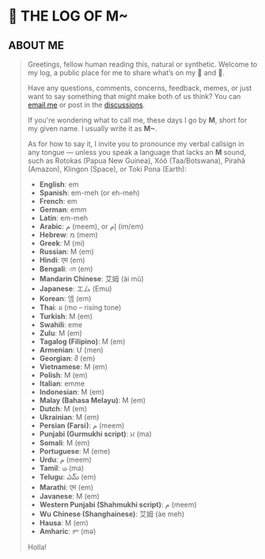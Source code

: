 # 💩 THE LOG OF M~

## ABOUT ME
> Greetings, fellow human reading this, natural or synthetic. Welcome to my log, a public place for me to share what’s on my 🧠 and 💩.
>
> Have any questions, comments, concerns, feedback, memes, or just want to say something that might make both of us think? You can [email me](mailto:m@worldamazing.org) or post in the [discussions](https://github.com/beakbahama/log/discussions).
>
> If you're wondering what to call me, these days I go by **M**, short for my given name. I usually write it as **M~**.
>  
> As for how to say it, I invite you to pronounce my verbal callsign in any tongue — unless you speak a language that lacks an **M** sound, such as Rotokas (Papua New Guinea), Xóõ (Taa/Botswana), Pirahã (Amazon), Klingon (Space), or Toki Pona (Earth):
> - **English**: em  
> - **Spanish**: em-meh (or eh-meh)  
> - **French**: em  
> - **German**: emm
> - **Latin**: em-meh  
> - **Arabic**: م (meem), or إم (im/em)  
> - **Hebrew**: מ (mem)  
> - **Greek**: Μ (mi)  
> - **Russian**: М (em)  
> - **Hindi**: एम (em)  
> - **Bengali**: এম (em)  
> - **Mandarin Chinese**: 艾姆 (ài mǔ)  
> - **Japanese**: エム (Emu)  
> - **Korean**: 엠 (em)  
> - **Thai**: ม (mo – rising tone)  
> - **Turkish**: M (em)  
> - **Swahili**: eme  
> - **Zulu**: M (em)  
> - **Tagalog (Filipino)**: M (em)  
> - **Armenian**: Մ (men)  
> - **Georgian**: მ (em)
> - **Vietnamese**: M (em)  
> - **Polish**: M (em)  
> - **Italian**: emme  
> - **Indonesian**: M (em)  
> - **Malay (Bahasa Melayu)**: M (em)  
> - **Dutch**: M (em)  
> - **Ukrainian**: М (em)  
> - **Persian (Farsi)**: م (meem)  
> - **Punjabi (Gurmukhi script)**: ਮ (ma)  
> - **Somali**: M (em)
> - **Portuguese**: M (eme)  
> - **Urdu**: م (meem)  
> - **Tamil**: ம (ma)  
> - **Telugu**: ఎమ్ (em)  
> - **Marathi**: एम (em)  
> - **Javanese**: M (em)  
> - **Western Punjabi (Shahmukhi script)**: م (meem)  
> - **Wu Chinese (Shanghainese)**: 艾姆 (àe meh)
> - **Hausa**: M (em)  
> - **Amharic**: ም (mə)  
>
> Holla!
